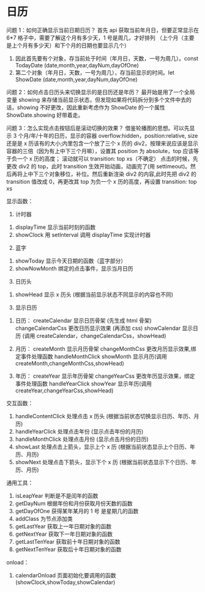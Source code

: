 # 日历

问题 1：如何正确显示当前日期日历？
首先 api 获取当前年月日，但要正常显示在 6\*7 格子中，需要了解这个月有多少天，1 号是周几，才好排列
（上个月（主要是上个月有多少天）和下个月的日期也要显示几个）

1. 因此首先要有个对象，存当前处于时间（年月日，天数，一号为周几）。const TodayDate (date,month,year,dayNum,dayOfOne)
2. 第二个对象（年月日，天数，一号为周几），存当前显示的时间。let ShowDate (date,month,year,dayNum,dayOfOne)

问题 2：如何点击日历头来切换显示的是日历还是年历？
最开始是用了一个全局变量 showing 来存储当前显示状态，但发现如果将代码拆分到多个文件中去的话，showing 不好更改，因此重新考虑作为 ShowDate 的一个属性 ShowDate.showing 好带着走。

问题 3：怎么实现点击按钮后是滚动切换的效果？
借鉴轮播图的思想。可以先显示 3 个月/年/十年的日历，显示的容器 overflow:hidden，position:relative, size 还是是 x 历该有的大小;内里包含一个放了三个 x 历的 div2，按理来说应该是显示容器的三倍（因为有上中下三个月嘛），设置其 position 为 absolute，top 应该等于负一个 x 历的高度；
滚动就可以 transition: top xs（不确定）
点击的时候，先更改 div2 的 top，此时 transition 生效开始动画，动画完了(用 settimeout)。然后再将上中下三个对象移位，补位。然后重新渲染 div2 的内容,此时先把 div2 的 transition 值改成 0，再更改其 top 为负一个 x 历的高度，再设置 transition: top xs

显示函数：

1. 计时器

1) displayTime 显示当前时刻的函数
2) showClock 用 setInterval 调用 displayTime 实现计时器

2. 蓝字

1) showToday 显示今天日期的函数（蓝字部分）
2) showNowMonth 绑定的点击事件，显示当月日历

3. 日历头

1) showHead 显示 x 历头 (根据当前显示状态不同显示的内容也不同)

3. 显示日历

1) 日历：
   createCalendar 显示日历骨架 (先生成 html 骨架)
   changeCalendarCss 更改日历显示效果 (再添加 css)
   showCalendar 显示日历 (调用 createCalendar，changeCalendarCss，showHead)

2) 月历：
   createMonth 显示月历骨架
   changeMonthCss 更改月历显示效果,绑定事件处理函数 handleMonthClick
   showMonth 显示月历(调用 createMonth,changeMonthCss,showHead)

3) 年历：
   createYear 显示年历骨架
   changeYearCss 更改年历显示效果，绑定事件处理函数 handleYearClick
   showYear 显示年历(调用 createYear,changeYearCss,showHead)

交互函数：

1. handleContentClick 处理点击 x 历头 (根据当前状态切换显示日历、年历、月历)
2. handleYearClick 处理点击年份 (显示点击年份的月历)
3. handleMonthClick 处理点击月份 (显示点击月份的日历)
4. showLast 处理点击上箭头，显示上个 x 历 (根据当前状态显示上个日历、年历、月历)
5. showNext 处理点击下箭头，显示下个 x 历 (根据当前状态显示下个日历、年历、月历)

通用工具：

1. isLeapYear 判断是不是闰年的函数
2. getDayNum 根据年份和月份获取月份天数的函数
3. getDayOfOne 获得某年某月的 1 号 是星期几的函数
4. addClass 为节点添加类
5. getLastYear 获取上一年日期对象的函数
6. getNextYear 获取下一年日期对象的函数
7. getLastTenYear 获取前十年日期对象的函数
8. getNextTenYear 获取后十年日期对象的函数

onload：

1. calendarOnload 页面初始化要调用的函数(showClock,showToday,showCalendar)
